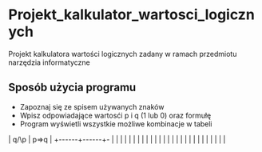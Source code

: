 # Projekt_kalkulator_wartosci_logicznych
 Projekt kalkulatora wartości logicznych zadany w ramach przedmiotu narzędzia informatyczne

## Sposób użycia programu
* Zapoznaj się ze spisem używanych znaków
* Wpisz odpowiadające wartosći p i q (1 lub 0) oraz formułę
* Program wyświetli wszystkie możliwe kombinacje w tabeli


| q/\p | p=>q |
+------+------+-
|      |      |
|      |      |
|      |      |
|      |      |
|      |      |
|      |      |
|      |      |
|      |      |
|      |      |
